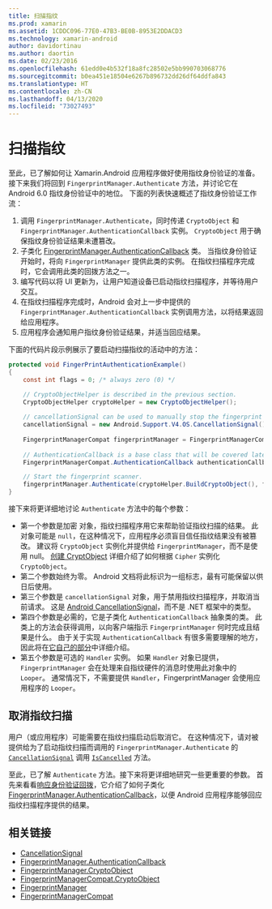 ```yaml
---
title: 扫描指纹
ms.prod: xamarin
ms.assetid: 1CDDC096-77E0-47B3-BE0B-8953E2DDACD3
ms.technology: xamarin-android
author: davidortinau
ms.author: daortin
ms.date: 02/23/2016
ms.openlocfilehash: 61edd0e4b532f18a8fc28502e5bb990703068776
ms.sourcegitcommit: b0ea451e18504e6267b896732dd26df64ddfa843
ms.translationtype: HT
ms.contentlocale: zh-CN
ms.lasthandoff: 04/13/2020
ms.locfileid: "73027493"
---
```

# <a name="scanning-for-fingerprints"></a>扫描指纹

至此，已了解如何让 Xamarin.Android 应用程序做好使用指纹身份验证的准备。接下来我们将回到 `FingerprintManager.Authenticate` 方法，并讨论它在 Android 6.0 指纹身份验证中的地位。 下面的列表快速概述了指纹身份验证工作流：

1. 调用 `FingerprintManager.Authenticate`，同时传递 `CryptoObject` 和 `FingerprintManager.AuthenticationCallback` 实例。 `CryptoObject` 用于确保指纹身份验证结果未遭篡改。 
2. 子类化 [FingerprintManager.AuthenticationCallback](https://developer.android.com/reference/android/hardware/fingerprint/FingerprintManager.AuthenticationCallback.html) 类。 当指纹身份验证开始时，将向 `FingerprintManager` 提供此类的实例。 在指纹扫描程序完成时，它会调用此类的回拨方法之一。
3. 编写代码以将 UI 更新为，让用户知道设备已启动指纹扫描程序，并等待用户交互。 
4. 在指纹扫描程序完成时，Android 会对上一步中提供的 `FingerprintManager.AuthenticationCallback` 实例调用方法，以将结果返回给应用程序。
5. 应用程序会通知用户指纹身份验证结果，并适当回应结果。 

下面的代码片段示例展示了要启动扫描指纹的活动中的方法：

```csharp
protected void FingerPrintAuthenticationExample()
{
    const int flags = 0; /* always zero (0) */

    // CryptoObjectHelper is described in the previous section.
    CryptoObjectHelper cryptoHelper = new CryptoObjectHelper();    
    
    // cancellationSignal can be used to manually stop the fingerprint scanner. 
    cancellationSignal = new Android.Support.V4.OS.CancellationSignal();
    
    FingerprintManagerCompat fingerprintManager = FingerprintManagerCompat.From(this);
    
    // AuthenticationCallback is a base class that will be covered later on in this guide.
    FingerprintManagerCompat.AuthenticationCallback authenticationCallback = new MyAuthCallbackSample(this);

    // Start the fingerprint scanner.
    fingerprintManager.Authenticate(cryptoHelper.BuildCryptoObject(), flags, cancellationSignal, authenticationCallback, null);
}
```

接下来将更详细地讨论 `Authenticate` 方法中的每个参数：

- 第一个参数是加密  对象，指纹扫描程序用它来帮助验证指纹扫描的结果。 此对象可能是 `null`，在这种情况下，应用程序必须盲目信任指纹结果没有被篡改。 建议将 `CryptoObject` 实例化并提供给 `FingerprintManager`，而不是使用 null。 [创建 CryptObject](~/android/platform/fingerprint-authentication/creating-a-cryptoobject.md) 详细介绍了如何根据 `Cipher` 实例化 `CryptoObject`。
- 第二个参数始终为零。 Android 文档将此标识为一组标志，最有可能保留以供日后使用。 
- 第三个参数是 `cancellationSignal` 对象，用于禁用指纹扫描程序，并取消当前请求。 这是 [Android CancellationSignal](https://developer.android.com/reference/android/os/CancellationSignal.html)，而不是 .NET 框架中的类型。
- 第四个参数是必需的，它是子类化 `AuthenticationCallback` 抽象类的类。 此类上的方法会获得调用，以向客户端指示 `FingerprintManager` 何时完成且结果是什么。 由于关于实现 `AuthenticationCallback` 有很多需要理解的地方，因此将在[它自己的部分](~/android/platform/fingerprint-authentication/fingerprint-authentication-callbacks.md)中详细介绍。
- 第五个参数是可选的 `Handler` 实例。 如果 `Handler` 对象已提供，`FingerprintManager` 会在处理来自指纹硬件的消息时使用此对象中的 `Looper`。 通常情况下，不需要提供 `Handler`，FingerprintManager 会使用应用程序的 `Looper`。

## <a name="cancelling-a-fingerprint-scan"></a>取消指纹扫描

用户（或应用程序）可能需要在指纹扫描启动后取消它。 在这种情况下，请对被提供给为了启动指纹扫描而调用的 `FingerprintManager.Authenticate` 的 [`CancellationSignal`](https://developer.android.com/reference/android/os/CancellationSignal.html) 调用 [`IsCancelled`](https://developer.android.com/reference/android/os/CancellationSignal.html#isCanceled()) 方法。

至此，已了解 `Authenticate` 方法。接下来将更详细地研究一些更重要的参数。 首先来看看[响应身份验证回拨](~/android/platform/fingerprint-authentication/fingerprint-authentication-callbacks.md)，它介绍了如何子类化 [FingerprintManager.AuthenticationCallback](https://developer.android.com/reference/android/hardware/fingerprint/FingerprintManager.AuthenticationCallback.html)，以便 Android 应用程序能够回应指纹扫描程序提供的结果。

## <a name="related-links"></a>相关链接

- [CancellationSignal](https://developer.android.com/reference/android/os/CancellationSignal.html)
- [FingerprintManager.AuthenticationCallback](https://developer.android.com/reference/android/hardware/fingerprint/FingerprintManager.AuthenticationCallback.html)
- [FingerprintManager.CryptoObject](https://developer.android.com/reference/android/hardware/fingerprint/FingerprintManager.CryptoObject.html)
- [FingerprintManagerCompat.CryptoObject](https://developer.android.com/reference/android/support/v4/hardware/fingerprint/FingerprintManagerCompat.CryptoObject.html)
- [FingerprintManager](https://developer.android.com/reference/android/hardware/fingerprint/FingerprintManager.html)
- [FingerprintManagerCompat](https://developer.android.com/reference/android/support/v4/hardware/fingerprint/FingerprintManagerCompat.html)
